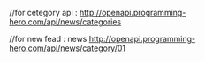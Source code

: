 //for cetegory api : 
http://openapi.programming-hero.com/api/news/categories

//for new fead : news 
http://openapi.programming-hero.com/api/news/category/01